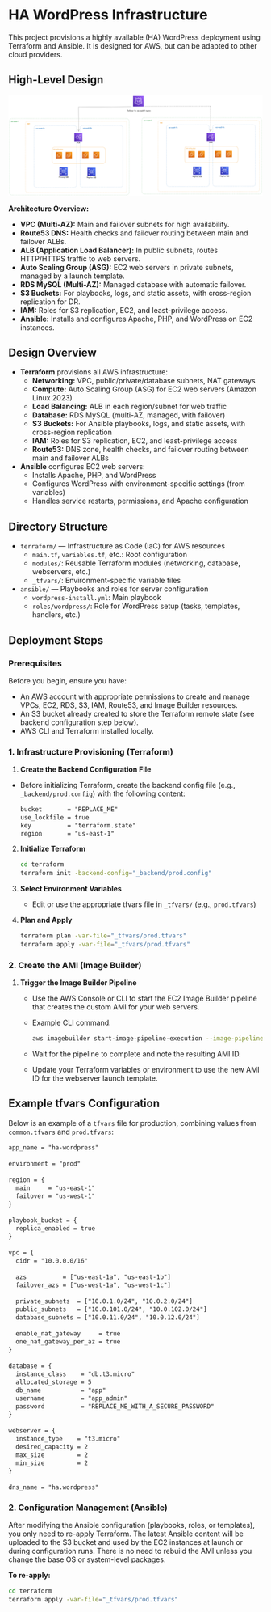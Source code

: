 # HA WordPress Infrastructure

This project provisions a highly available (HA) WordPress deployment using Terraform and Ansible. It is designed for AWS, but can be adapted to other cloud providers.

## High-Level Design

![HA WordPress Architecture Diagram](assets/high-level-architecture.png)

**Architecture Overview:**

- **VPC (Multi-AZ):** Main and failover subnets for high availability.
- **Route53 DNS:** Health checks and failover routing between main and failover ALBs.
- **ALB (Application Load Balancer):** In public subnets, routes HTTP/HTTPS traffic to web servers.
- **Auto Scaling Group (ASG):** EC2 web servers in private subnets, managed by a launch template.
- **RDS MySQL (Multi-AZ):** Managed database with automatic failover.
- **S3 Buckets:** For playbooks, logs, and static assets, with cross-region replication for DR.
- **IAM:** Roles for S3 replication, EC2, and least-privilege access.
- **Ansible:** Installs and configures Apache, PHP, and WordPress on EC2 instances.

## Design Overview

- **Terraform** provisions all AWS infrastructure:
  - **Networking:** VPC, public/private/database subnets, NAT gateways
  - **Compute:** Auto Scaling Group (ASG) for EC2 web servers (Amazon Linux 2023)
  - **Load Balancing:** ALB in each region/subnet for web traffic
  - **Database:** RDS MySQL (multi-AZ, managed, with failover)
  - **S3 Buckets:** For Ansible playbooks, logs, and static assets, with cross-region replication
  - **IAM:** Roles for S3 replication, EC2, and least-privilege access
  - **Route53:** DNS zone, health checks, and failover routing between main and failover ALBs
- **Ansible** configures EC2 web servers:
  - Installs Apache, PHP, and WordPress
  - Configures WordPress with environment-specific settings (from variables)
  - Handles service restarts, permissions, and Apache configuration

## Directory Structure

- `terraform/` — Infrastructure as Code (IaC) for AWS resources
  - `main.tf`, `variables.tf`, etc.: Root configuration
  - `modules/`: Reusable Terraform modules (networking, database, webservers, etc.)
  - `_tfvars/`: Environment-specific variable files
- `ansible/` — Playbooks and roles for server configuration
  - `wordpress-install.yml`: Main playbook
  - `roles/wordpress/`: Role for WordPress setup (tasks, templates, handlers, etc.)

## Deployment Steps

### Prerequisites

Before you begin, ensure you have:

- An AWS account with appropriate permissions to create and manage VPCs, EC2, RDS, S3, IAM, Route53, and Image Builder resources.
- An S3 bucket already created to store the Terraform remote state (see backend configuration step below).
- AWS CLI and Terraform installed locally.

### 1. Infrastructure Provisioning (Terraform)

1. **Create the Backend Configuration File**

- Before initializing Terraform, create the backend config file (e.g., `_backend/prod.config`) with the following content:

  ```hcl
  bucket       = "REPLACE_ME"
  use_lockfile = true
  key          = "terraform.state"
  region       = "us-east-1"
  ```

2. **Initialize Terraform**

   ```sh
   cd terraform
   terraform init -backend-config="_backend/prod.config"
   ```

3. **Select Environment Variables**

   - Edit or use the appropriate tfvars file in `_tfvars/` (e.g., `prod.tfvars`)

4. **Plan and Apply**

   ```sh
   terraform plan -var-file="_tfvars/prod.tfvars"
   terraform apply -var-file="_tfvars/prod.tfvars"
   ```

### 2. Create the AMI (Image Builder)

1. **Trigger the Image Builder Pipeline**

   - Use the AWS Console or CLI to start the EC2 Image Builder pipeline that creates the custom AMI for your web servers.
   - Example CLI command:

     ```sh
     aws imagebuilder start-image-pipeline-execution --image-pipeline-arn <your-pipeline-arn>
     ```

   - Wait for the pipeline to complete and note the resulting AMI ID.
   - Update your Terraform variables or environment to use the new AMI ID for the webserver launch template.

## Example tfvars Configuration

Below is an example of a `tfvars` file for production, combining values from `common.tfvars` and `prod.tfvars`:

```hcl
app_name = "ha-wordpress"

environment = "prod"

region = {
  main     = "us-east-1"
  failover = "us-west-1"
}

playbook_bucket = {
  replica_enabled = true
}

vpc = {
  cidr = "10.0.0.0/16"

  azs          = ["us-east-1a", "us-east-1b"]
  failover_azs = ["us-west-1a", "us-west-1c"]

  private_subnets  = ["10.0.1.0/24", "10.0.2.0/24"]
  public_subnets   = ["10.0.101.0/24", "10.0.102.0/24"]
  database_subnets = ["10.0.11.0/24", "10.0.12.0/24"]

  enable_nat_gateway     = true
  one_nat_gateway_per_az = true
}

database = {
  instance_class    = "db.t3.micro"
  allocated_storage = 5
  db_name           = "app"
  username          = "app_admin"
  password          = "REPLACE_ME_WITH_A_SECURE_PASSWORD"
}

webserver = {
  instance_type    = "t3.micro"
  desired_capacity = 2
  max_size         = 2
  min_size         = 2
}

dns_name = "ha.wordpress"
```

### 2. Configuration Management (Ansible)

After modifying the Ansible configuration (playbooks, roles, or templates), you only need to re-apply Terraform. The latest Ansible content will be uploaded to the S3 bucket and used by the EC2 instances at launch or during configuration runs. There is no need to rebuild the AMI unless you change the base OS or system-level packages.

**To re-apply:**

```sh
cd terraform
terraform apply -var-file="_tfvars/prod.tfvars"
```

